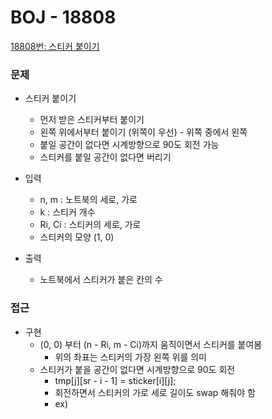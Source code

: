 # BOJ - 18808

[18808번: 스티커 붙이기](https://www.acmicpc.net/problem/18808)

### 문제

- 스티커 붙이기
    - 먼저 받은 스티커부터 붙이기
    - 왼쪽 위에서부터 붙이기 (위쪽이 우선) - 위쪽 중에서 왼쪽
    - 붙일 공간이 없다면 시계방향으로 90도 회전 가능
    - 스티커를 붙일 공간이 없다면 버리기

- 입력
    - n, m : 노트북의 세로, 가로
    - k : 스티커 개수
    - Ri, Ci : 스티커의 세로, 가로
    - 스티커의 모양 (1, 0)
    
- 출력
    - 노트북에서 스티커가 붙은 칸의 수

### 접근

- 구현
    - (0, 0) 부터 (n - Ri, m - Ci)까지 움직이면서 스티커를 붙여봄
        - 위의 좌표는 스티커의 가장 왼쪽 위를 의미
    - 스티커가 붙을 공간이 없다면 시계방향으로 90도 회전
        - tmp[j][sr - i - 1] = sticker[i][j];
        - 회전하면서 스티커의 가로 세로 길이도 swap 해줘야 함
        - ex)

